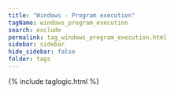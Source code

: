 ```yaml
---
title: "Windows - Program execution"
tagName: windows_program_execution
search: exclude
permalink: tag_windows_program_execution.html
sidebar: sidebar
hide_sidebar: false
folder: tags
---
```


{% include taglogic.html %}
